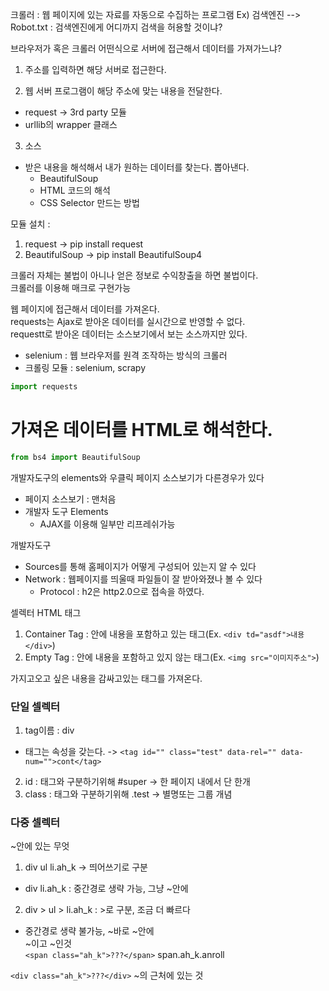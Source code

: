 크롤러 : 웹 페이지에 있는 자료를 자동으로 수집하는 프로그램
Ex) 검색엔진
-->
Robot.txt : 검색엔진에게 어디까지 검색을 허용할 것이냐?


브라우저가 혹은 크롤러 어떤식으로 서버에 접근해서 데이터를 가져가느냐?
1. 주소를 입력하면 해당 서버로 접근한다.  


2. 웹 서버 프로그램이 해당 주소에 맞는 내용을 전달한다.
  * request -> 3rd party 모듈  
  * urllib의 wrapper 클래스    

  
3. 소스   
  * 받은 내용을 해석해서 내가 원하는 데이터를 찾는다. 뽑아낸다.  
    * BeautifulSoup   
    * HTML 코드의 해석  
    * CSS Selector 만드는 방법  


모듈 설치 :  
1. request -> pip install request  
2. BeautifulSoup -> pip install BeautifulSoup4  


크롤러 자체는 불법이 아니나 얻은 정보로 수익창출을 하면 불법이다.  
크롤러를 이용해 매크로 구현가능  


웹 페이지에 접근해서 데이터를 가져온다.  
requests는 Ajax로 받아온 데이터를 실시간으로 반영할 수 없다.  
requestt로 받아온 데이터는 소스보기에서 보는 소스까지만 있다.  
  * selenium : 웹 브라우저를 원격 조작하는 방식의 크롤러
  * 크롤링 모듈 : selenium, scrapy  
  
```python
import requests
```


# 가져온 데이터를 HTML로 해석한다.
```python
from bs4 import BeautifulSoup
```

개발자도구의 elements와 우클릭 페이지 소스보기가 다른경우가 있다
  * 페이지 소스보기 : 맨처음 
  * 개발자 도구 Elements
    * AJAX를 이용해 일부만 리프레쉬가능

    
개발자도구
   * Sources를 통해 홈페이지가 어떻게 구성되어 있는지 알 수 있다
   * Network : 웹페이지를 띄울때 파일들이 잘 받아와졌나 볼 수 있다
      * Protocol : h2은 http2.0으로 접속을 하였다.
      
      
셀렉터
HTML 태그
1. Container Tag : 안에 내용을 포함하고 있는 태그(Ex. `<div td="asdf">내용</div>`)
2. Empty Tag : 안에 내용을 포함하고 있지 않는 태그(Ex. `<img src="이미지주소">`)


가지고오고 싶은 내용을 감싸고있는 태그를 가져온다.
### 단일 셀렉터
1. tag이름 : div
  * 태그는 속성을 갖는다. -> `<tag id="" class="test" data-rel="" data-num="">cont</tag>`
2. id : 태그와 구분하기위해 #super -> 한 페이지 내에서 단 한개
3. class : 태그와 구분하기위해 .test -> 별명또는 그룹 개념

### 다중 셀렉터  
~안에 있는 무엇  
1. div ul li.ah_k -> 띄어쓰기로 구분  
  * div li.ah_k : 중간경로 생략 가능, 그냥 ~안에  
2. div > ul > li.ah_k : >로 구분, 조금 더 빠르다  
  * 중간경로 생략 불가능, ~바로 ~안에  
~이고 ~인것  
`<span class="ah_k">???</span>`
span.ah_k.anroll

`<div class="ah_k">???</div>`
~의 근처에 있는 것

